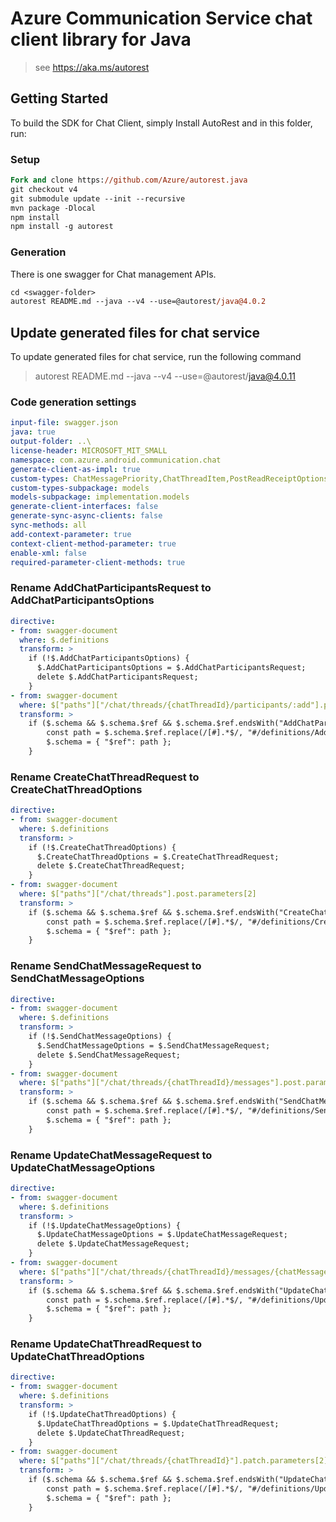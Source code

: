 # Azure Communication Service chat client library for Java

> see https://aka.ms/autorest
## Getting Started

To build the SDK for Chat Client, simply Install AutoRest and in this folder, run:

### Setup
```ps
Fork and clone https://github.com/Azure/autorest.java
git checkout v4
git submodule update --init --recursive
mvn package -Dlocal
npm install
npm install -g autorest
```

### Generation

There is one swagger for Chat management APIs. 

```ps
cd <swagger-folder>
autorest README.md --java --v4 --use=@autorest/java@4.0.2
```

## Update generated files for chat service
To update generated files for chat service, run the following command

> autorest README.md --java --v4 --use=@autorest/java@4.0.11

### Code generation settings
``` yaml
input-file: swagger.json
java: true
output-folder: ..\
license-header: MICROSOFT_MIT_SMALL
namespace: com.azure.android.communication.chat
generate-client-as-impl: true
custom-types: ChatMessagePriority,ChatThreadItem,PostReadReceiptOptions,SendChatMessageOptions,UpdateChatMessageOptions,UpdateChatThreadOptions,ChatMessageType,SendChatMessageResult,AddChatParticipantsResult
custom-types-subpackage: models
models-subpackage: implementation.models
generate-client-interfaces: false
generate-sync-async-clients: false
sync-methods: all
add-context-parameter: true
context-client-method-parameter: true
enable-xml: false
required-parameter-client-methods: true
```

### Rename AddChatParticipantsRequest to AddChatParticipantsOptions
``` yaml
directive:
- from: swagger-document
  where: $.definitions
  transform: >
    if (!$.AddChatParticipantsOptions) {
      $.AddChatParticipantsOptions = $.AddChatParticipantsRequest;
      delete $.AddChatParticipantsRequest;
    }
- from: swagger-document
  where: $["paths"]["/chat/threads/{chatThreadId}/participants/:add"].post.parameters[2]
  transform: >
    if ($.schema && $.schema.$ref && $.schema.$ref.endsWith("AddChatParticipantsRequest")) {
        const path = $.schema.$ref.replace(/[#].*$/, "#/definitions/AddChatParticipantsOptions");
        $.schema = { "$ref": path };
    }
```

### Rename CreateChatThreadRequest to CreateChatThreadOptions
``` yaml
directive:
- from: swagger-document
  where: $.definitions
  transform: >
    if (!$.CreateChatThreadOptions) {
      $.CreateChatThreadOptions = $.CreateChatThreadRequest;
      delete $.CreateChatThreadRequest;
    }
- from: swagger-document
  where: $["paths"]["/chat/threads"].post.parameters[2]
  transform: >
    if ($.schema && $.schema.$ref && $.schema.$ref.endsWith("CreateChatThreadRequest")) {
        const path = $.schema.$ref.replace(/[#].*$/, "#/definitions/CreateChatThreadOptions");
        $.schema = { "$ref": path };
    }
```

### Rename SendChatMessageRequest to SendChatMessageOptions
``` yaml
directive:
- from: swagger-document
  where: $.definitions
  transform: >
    if (!$.SendChatMessageOptions) {
      $.SendChatMessageOptions = $.SendChatMessageRequest;
      delete $.SendChatMessageRequest;
    }
- from: swagger-document
  where: $["paths"]["/chat/threads/{chatThreadId}/messages"].post.parameters[2]
  transform: >
    if ($.schema && $.schema.$ref && $.schema.$ref.endsWith("SendChatMessageRequest")) {
        const path = $.schema.$ref.replace(/[#].*$/, "#/definitions/SendChatMessageOptions");
        $.schema = { "$ref": path };
    }
```

### Rename UpdateChatMessageRequest to UpdateChatMessageOptions
``` yaml
directive:
- from: swagger-document
  where: $.definitions
  transform: >
    if (!$.UpdateChatMessageOptions) {
      $.UpdateChatMessageOptions = $.UpdateChatMessageRequest;
      delete $.UpdateChatMessageRequest;
    }
- from: swagger-document
  where: $["paths"]["/chat/threads/{chatThreadId}/messages/{chatMessageId}"].patch.parameters[3]
  transform: >
    if ($.schema && $.schema.$ref && $.schema.$ref.endsWith("UpdateChatMessageRequest")) {
        const path = $.schema.$ref.replace(/[#].*$/, "#/definitions/UpdateChatMessageOptions");
        $.schema = { "$ref": path };
    }
```

### Rename UpdateChatThreadRequest to UpdateChatThreadOptions
``` yaml
directive:
- from: swagger-document
  where: $.definitions
  transform: >
    if (!$.UpdateChatThreadOptions) {
      $.UpdateChatThreadOptions = $.UpdateChatThreadRequest;
      delete $.UpdateChatThreadRequest;
    }
- from: swagger-document
  where: $["paths"]["/chat/threads/{chatThreadId}"].patch.parameters[2]
  transform: >
    if ($.schema && $.schema.$ref && $.schema.$ref.endsWith("UpdateChatThreadRequest")) {
        const path = $.schema.$ref.replace(/[#].*$/, "#/definitions/UpdateChatThreadOptions");
        $.schema = { "$ref": path };
    }
```

